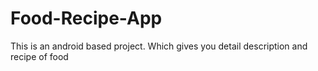 # Food-Recipe-App
This is an android based project. Which gives you detail description and recipe of food
